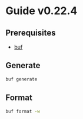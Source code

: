 # Guide v0.22.4

## Prerequisites

- [buf](https://docs.buf.build/installation)

## Generate

```sh
buf generate
```

## Format

```sh
buf format -w
```
